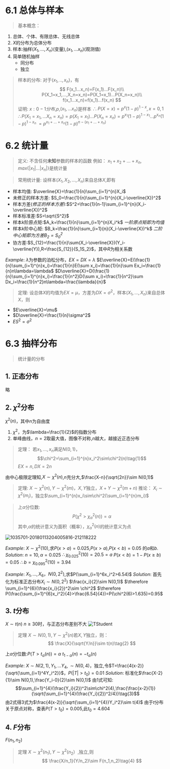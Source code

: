 # 6.1 总体与样本
> 基本概念：
1. 总体、个体、有限总体、无线总体
2. $X$的分布为总体分布
3. 样本:抽样$(X_1,...,X_n)$(变量),$(x_1,...x_n)$(观测值)
4. 简单随机抽样
    + 同分布
    + 独立

>样本的分布:
对于$(x_1,..,x_n)$，有
$$
F(x_1...x_n)=F(x_1)...F(x_n)\\
P(X_1=x_1,...,X_n=x_n)=P(X_1=x_1)...P(X_n=x_n)\\
f(x_1...x_n)=f(x_1)...f(x_n)
$$
证明:
$x:0-1分布$,$p$,$(x_1,...x_n)$是样本
$\therefore P(X=x)=p^x(1-p)^{1-x},x=0,1$
$\therefore P(X_1=x_1,...X_n=x_n)=p(X_1=x_1)...P(X_n=x_n)=p^{x_1}(1-p)^{1-x_1}...p^{x_n}(1-p)^{1-x_n}$
$=p^{x_1+...+x_n}(1-p)^{n-(x_1+...+x_n)}$

# 6.2 统计量
>定义:
不含任何**未知**参数的样本的函数
例如：  $x_1+x_2+...+x_n$, $max\{\vert x_1\vert ...\vert x_n\vert\}$是统计量

>常用统计量:
设样本$(X_1,X_2,...,X_n)$来自总体$X$,即有
+ 样本均值: $\overline{X}=\frac{1}{n}\sum_{i=1}^{n}X_i$
+ 未修正的样本方差: $S_0=\frac{1}{n}\sum_{i=1}^{n}(X_i-\overline{X})^2$
+ 样本方差(*修正的样本方差*):$S^2=\frac{1}{n-1}\sum_{i=1}^{n}(X_i-\overline{X})^2$
+ 样本标准差:$S=\sqrt{S^2}$
+ 样本$k$阶原点矩:$A_k=\frac{1}{n}\sum_{i=1}^{n}X_i^k$      *一阶原点矩即为均值*
+ 样本$k$阶中心矩:     $B_k=\frac{1}{n}\sum_{i=1}{n}(X_i-\overline{X})^k$       *二阶中心矩即为方差$B_2=S_0^2$*
+ 协方差:$S_{12}=\frac{1}{n}\sum(X_i-\overline{X})(Y_i-\overline{Y}),R=\frac{S_{12}}{S_1S_2}$，其中$R$为相关系数

*Example*:
$\lambda$为参数的泊松分布，$EX=DX=\lambda$
$E\overline{X}=E(\frac{1}{n}\sum_{i=1}^{n}x_i)=\frac{1}{n}E(\sum x_i)=\frac{1}{n}\sum Ex_i=\frac{1}{n}n\lambda=\lambda$
$D\overline{X}=D(\frac{1}{n}\sum_{i=1}^{n}x_i)=\frac{1}{n^2}D(\sum x_i)=\frac{1}{n^2}\sum Dx_i=\frac{1}{n^2}n\lambda=\frac{\lambda}{n}$

>定理:
设总体$X$的均值为$EX=\mu$，方差为$DX=\sigma^2$，样本$(X_1,...,X_n)$来自总体$X$，则
+ $E\overline{X}=\mu$
+ $D\overline{X}=\frac{1}{n}\sigma^2$
+ $ES^2=\sigma^2$

# 6.3 抽样分布
>统计量的分布

## 1. 正态分布
略

## 2. $\chi^2$分布
$\chi^2(n)$，其中$n$为自由度
1. $\chi^2$，为$\lambda=\frac{1}{2}$的指数分布
2. 单峰曲线，$n=2$取最大值，图像不对称,$n$越大，越接近正态分布

> 定理：
若$x_1,...,x_n$满足$N(0,1)$，$$\chi^2=\sum_{i=1}^{n}x_i^2\sim\chi^2(n)\tag{1}$$
$EX=n,DX=2n$

由中心极限定理知,$X\sim\chi^2(n)$,$n$充分大,$\frac{X-n}{\sqrt{2n}}\sim N(0,1)$

>定理:
$X\sim\chi^2(n),Y\sim\chi^2(m)$，$X,Y$独立，$X+Y\sim\chi^2(m+n)$
推论：
$X_i\sim\chi^2(m_i)$，独立$\sum_{i=1}^{n}x_i\sim\chi^2(\sum_{i=1}^{n}m_i)$

>上$\alpha$分位数:
$$P(\chi^2>\chi^2_{\alpha}(n))=\alpha$$
其中,$\alpha$的统计意义为面积（概率），$\chi^2_{\alpha}(n)$的统计意义为点

![1035701-20180113204005816-212118222](/assets/1035701-20180113204005816-212118222.jpg)

*Example*:
$X\sim\chi^2(10)$,求$P(x>a)=0.025$,$P(x>a)$,$P(x<b)=0.05$ 的$a$和$b$.
*Solution*:
$n=10,\alpha=0.025$
$\therefore\chi^2_{0.025}(10)=20.5=a$
$P(x<b)=1-P(x\geq b)=0.05$
$\therefore b=\chi^2_{0.095}(10)=3.94$

*Example*:
$X_1,...,X_6，N(0,2^2)$,求$P(\sum_{i=1}^6x_i^2>6.54)$
*Solution*:
首先化为标准正态分布$X_i\sim N(0,2^2)$
$\frac{x_i}{2}\sim N(0,1)$
$\therefore \sum_{i=1}^{6}(\frac{x_i}{2})^2\sim \chi^2$
$\therefore P(\frac{\sum_{i=1}^{6}x_i^2}{4}>\frac{6.54}{4})=P(\chi^2(6)>1.635)=0.95$

## 3. $t$分布
$X\sim t(n)$
$n\geq30$时，与正态分布差别不大
![TStudent](/assets/TStudent.png)
>定理
$X\sim N(0,1),Y\sim\chi^2(n)$若$X,Y$独立，则：
$$
\frac{X}{\sqrt{Y/n}}\sim t(n)\tag{2}
$$

上$\alpha$分位数:$P(T>t_{\alpha}(n))=\alpha$
$t_{1-\alpha}(n)=-t_{\alpha}(n)$

*Example*:
$X\sim N(2,1),Y_1,...Y_4,\sim N(0,4)$，独立,令$T=\frac{4(x-2)}{\sqrt{\sum_{i=1}^4Y_i^2}}$，$P(\vert T\vert>t_0)=0.01$
*Solution*:
标准化$\frac{X-2}{1}\sim N(0,1),\frac{Y_i-0}{2}\sim N(0,1)$
由$1$式可知:$$\sum_{i=1}^{4}(\frac{Y_i}{2})^2\sim\chi^2(4),\frac{\frac{x-2}{1}}{\sqrt{\sum_{i=1}^{4}(\frac{Y_i}{2})^2/4}}\tag{3}$$
由$2$式得$3$式为$\frac{4(x-2)}{\sqrt{\sum_{i=1}^{4}}Y_i^2}\sim t(4)$
由于$t$分布关于原点对称，查表$P(T>t_0)=0.005$,此$t_0=4.604$

## 4. $F$分布
$F(n_1,n_2)$

>定理
$X\sim\chi^2(n_1),Y\sim\chi^2(n_2）$,独立,则$$
\frac{X/n_1}{Y/n_2}\sim F(n_1,n_2)\tag{4}
$$